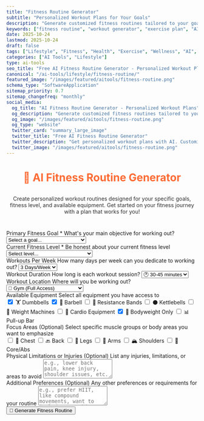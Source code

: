 ```yaml
---
title: "Fitness Routine Generator"
subtitle: "Personalized Workout Plans for Your Goals"
description: "Generate customized fitness routines tailored to your goals, fitness level, and available equipment. Get AI-powered workout plans that fit your lifestyle and help you achieve your fitness objectives."
keywords: ["fitness routine", "workout generator", "exercise plan", "AI fitness", "workout planner", "personalized fitness", "gym routine", "home workout", "fitness AI", "workout schedule"]
date: 2025-10-24
lastmod: 2025-10-24
draft: false
tags: ["Lifestyle", "Fitness", "Health", "Exercise", "Wellness", "AI", "Tools"]
categories: ["AI Tools", "Lifestyle"]
type: ai-tools
seo_title: "Free AI Fitness Routine Generator - Personalized Workout Plans"
canonical: "/ai-tools/lifestyle/fitness-routine/"
featured_image: "/images/featured/aitools/fitness-routine.png"
schema_type: "SoftwareApplication"
sitemap_priority: 0.7
sitemap_changefreq: "monthly"
social_media:
  og_title: "AI Fitness Routine Generator - Personalized Workout Plans"
  og_description: "Generate customized fitness routines tailored to your goals and fitness level. AI-powered workout plans that fit your lifestyle."
  og_image: "/images/featured/aitools/fitness-routine.png"
  og_type: "website"
  twitter_card: "summary_large_image"
  twitter_title: "Free AI Fitness Routine Generator"
  twitter_description: "Get personalized workout plans with AI. Customized fitness routines for any goal or fitness level."
  twitter_image: "/images/featured/aitools/fitness-routine.png"
---
```


<link rel="stylesheet" href="/shared/styles/result-display.css">
<link rel="stylesheet" href="fitness-routine.css">

<h1 style="text-align: center; margin-bottom: 30px; color: #ff6b35;">💪 AI Fitness Routine Generator</h1>
<p style="text-align: center; margin-bottom: 40px; opacity: 0.9;">
Create personalized workout routines designed for your specific goals, fitness level, and available equipment. Get started on your fitness journey with a plan that works for you!
</p>

<form id="fitnessForm">
  <div class="form-row">
    <div class="form-group">
      <label for="fitnessGoal" class="tooltip">
        Primary Fitness Goal *
        <span class="tooltiptext">What's your main objective for working out?</span>
      </label>
      <select id="fitnessGoal" required>
        <option value="">Select a goal...</option>
        <option value="weight-loss">🔥 Weight Loss / Fat Burning</option>
        <option value="muscle-gain">💪 Muscle Gain / Hypertrophy</option>
        <option value="strength">🏋️ Strength Training</option>
        <option value="endurance">🏃 Endurance / Cardio</option>
        <option value="toning">✨ Toning / Body Recomposition</option>
        <option value="flexibility">🧘 Flexibility / Mobility</option>
        <option value="general-fitness">⭐ General Fitness / Health</option>
        <option value="athletic-performance">🎯 Athletic Performance</option>
      </select>
    </div>
    <div class="form-group">
      <label for="fitnessLevel" class="tooltip">
        Current Fitness Level *
        <span class="tooltiptext">Be honest about your current fitness level</span>
      </label>
      <select id="fitnessLevel" required>
        <option value="">Select level...</option>
        <option value="beginner">🌱 Beginner (New to exercise)</option>
        <option value="intermediate">💪 Intermediate (Some experience)</option>
        <option value="advanced">⭐ Advanced (Regular training)</option>
        <option value="athlete">🏆 Athlete (Competition level)</option>
      </select>
    </div>
  </div>
  <div class="form-row">
    <div class="form-group">
      <label for="workoutDays" class="tooltip">
        Workouts Per Week
        <span class="tooltiptext">How many days per week can you dedicate to working out?</span>
      </label>
      <select id="workoutDays">
        <option value="2">2 Days/Week</option>
        <option value="3" selected>3 Days/Week</option>
        <option value="4">4 Days/Week</option>
        <option value="5">5 Days/Week</option>
        <option value="6">6 Days/Week</option>
        <option value="7">7 Days/Week</option>
      </select>
    </div>
    <div class="form-group">
      <label for="workoutDuration" class="tooltip">
        Workout Duration
        <span class="tooltiptext">How long is each workout session?</span>
      </label>
      <select id="workoutDuration">
        <option value="20-30">⚡ 20-30 minutes</option>
        <option value="30-45" selected>🕐 30-45 minutes</option>
        <option value="45-60">⏰ 45-60 minutes</option>
        <option value="60+">🕰️ 60+ minutes</option>
      </select>
    </div>
  </div>
  <div class="form-group">
    <label for="workoutLocation" class="tooltip">
      Workout Location
      <span class="tooltiptext">Where will you be working out?</span>
    </label>
    <select id="workoutLocation">
      <option value="home">🏠 Home (Minimal Equipment)</option>
      <option value="home-equipment">🏋️‍♀️ Home (With Equipment)</option>
      <option value="gym" selected>🏢 Gym (Full Access)</option>
      <option value="outdoor">🌳 Outdoor</option>
      <option value="mixed">🔀 Mixed (Gym & Home)</option>
    </select>
  </div>
  <div class="form-group">
    <label for="availableEquipment" class="tooltip">
      Available Equipment
      <span class="tooltiptext">Select all equipment you have access to</span>
    </label>
    <div class="checkbox-group">
      <div class="checkbox-row">
        <label class="checkbox-inline"><input type="checkbox" id="equipDumbbells" checked> 🏋️ Dumbbells</label>
        <label class="checkbox-inline"><input type="checkbox" id="equipBarbell" checked> 💪 Barbell</label>
        <label class="checkbox-inline"><input type="checkbox" id="equipBands"> 🎀 Resistance Bands</label>
        <label class="checkbox-inline"><input type="checkbox" id="equipKettlebells"> ⚫ Kettlebells</label>
        <label class="checkbox-inline"><input type="checkbox" id="equipMachines"> 🤖 Weight Machines</label>
        <label class="checkbox-inline"><input type="checkbox" id="equipCardio"> 🏃 Cardio Equipment</label>
        <label class="checkbox-inline"><input type="checkbox" id="equipBodyweight" checked> 🧘 Bodyweight Only</label>
        <label class="checkbox-inline"><input type="checkbox" id="equipPullupBar"> 📊 Pull-up Bar</label>
      </div>
    </div>
  </div>
  <div class="form-group">
    <label for="focusAreas" class="tooltip">
      Focus Areas (Optional)
      <span class="tooltiptext">Select specific muscle groups or body areas you want to emphasize</span>
    </label>
    <div class="checkbox-group">
      <div class="checkbox-row">
        <label class="checkbox-inline"><input type="checkbox" id="focusChest"> 💪 Chest</label>
        <label class="checkbox-inline"><input type="checkbox" id="focusBack"> 🔙 Back</label>
        <label class="checkbox-inline"><input type="checkbox" id="focusLegs"> 🦵 Legs</label>
        <label class="checkbox-inline"><input type="checkbox" id="focusArms"> 💪 Arms</label>
        <label class="checkbox-inline"><input type="checkbox" id="focusShoulders"> 🏔️ Shoulders</label>
        <label class="checkbox-inline"><input type="checkbox" id="focusCore"> 🎯 Core/Abs</label>
      </div>
    </div>
  </div>
  <div class="form-group">
    <label for="limitations" class="tooltip">
      Physical Limitations or Injuries (Optional)
      <span class="tooltiptext">List any injuries, limitations, or areas to avoid</span>
    </label>
    <textarea id="limitations" rows="3" placeholder="e.g., lower back pain, knee injury, shoulder issues, etc."></textarea>
  </div>
  <div class="form-group">
    <label for="additionalNotes" class="tooltip">
      Additional Preferences (Optional)
      <span class="tooltiptext">Any other preferences or requirements for your routine</span>
    </label>
    <textarea id="additionalNotes" rows="3" placeholder="e.g., prefer HIIT, like compound movements, want to include stretching, etc."></textarea>
  </div>
  <button type="button" class="btn-primary" onclick="generateFitnessRoutine()">🎯 Generate Fitness Routine</button>
</form>
<div class="loading" id="loadingDiv" style="display: none;">
  <div class="loading-spinner"></div>
  <p>Creating your personalized fitness routine...</p>
</div>
<div id="errorDiv" style="display: none;"></div>
<div id="resultDiv" style="display: none;">
  <h3 style="color: #ff6b35; margin-bottom: 20px;">📋 Your Fitness Routine</h3>
  <div id="resultContent"></div>
  <div class="result-actions">
    <button class="btn-copy" onclick="copyResult(event)">
      📋 Copy to Clipboard
    </button>
    <button class="btn-download" onclick="downloadResult('markdown')">
      📄 Download Markdown
    </button>
    <button class="btn-download" onclick="downloadResult('html')">
      🌐 Download HTML
    </button>
  </div>
</div>
<script src="fitness-routine.js"></script>
